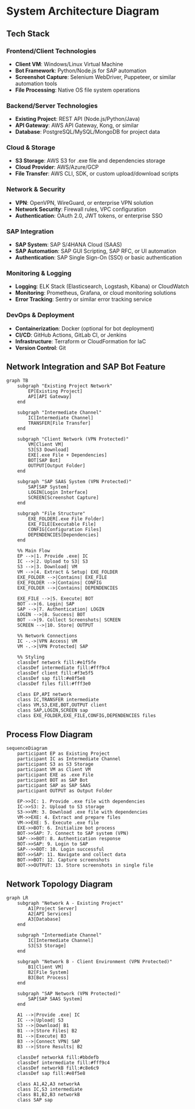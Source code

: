 # System Architecture Diagram

## Tech Stack

### Frontend/Client Technologies
- **Client VM**: Windows/Linux Virtual Machine
- **Bot Framework**: Python/Node.js for SAP automation
- **Screenshot Capture**: Selenium WebDriver, Puppeteer, or similar automation tools
- **File Processing**: Native OS file system operations

### Backend/Server Technologies
- **Existing Project**: REST API (Node.js/Python/Java)
- **API Gateway**: AWS API Gateway, Kong, or similar
- **Database**: PostgreSQL/MySQL/MongoDB for project data

### Cloud & Storage
- **S3 Storage**: AWS S3 for .exe file and dependencies storage
- **Cloud Provider**: AWS/Azure/GCP
- **File Transfer**: AWS CLI, SDK, or custom upload/download scripts

### Network & Security
- **VPN**: OpenVPN, WireGuard, or enterprise VPN solution
- **Network Security**: Firewall rules, VPC configuration
- **Authentication**: OAuth 2.0, JWT tokens, or enterprise SSO

### SAP Integration
- **SAP System**: SAP S/4HANA Cloud (SAAS)
- **SAP Automation**: SAP GUI Scripting, SAP RFC, or UI automation
- **Authentication**: SAP Single Sign-On (SSO) or basic authentication

### Monitoring & Logging
- **Logging**: ELK Stack (Elasticsearch, Logstash, Kibana) or CloudWatch
- **Monitoring**: Prometheus, Grafana, or cloud monitoring solutions
- **Error Tracking**: Sentry or similar error tracking service

### DevOps & Deployment
- **Containerization**: Docker (optional for bot deployment)
- **CI/CD**: GitHub Actions, GitLab CI, or Jenkins
- **Infrastructure**: Terraform or CloudFormation for IaC
- **Version Control**: Git

## Network Integration and SAP Bot Feature

```mermaid
graph TB
    subgraph "Existing Project Network"
        EP[Existing Project]
        API[API Gateway]
    end
    
    subgraph "Intermediate Channel"
        IC[Intermediate Channel]
        TRANSFER[File Transfer]
    end
    
    subgraph "Client Network (VPN Protected)"
        VM[Client VM]
        S3[S3 Download]
        EXE[.exe File + Dependencies]
        BOT[SAP Bot]
        OUTPUT[Output Folder]
    end
    
    subgraph "SAP SAAS System (VPN Protected)"
        SAP[SAP System]
        LOGIN[Login Interface]
        SCREEN[Screenshot Capture]
    end
    
    subgraph "File Structure"
        EXE_FOLDER[.exe File Folder]
        EXE_FILE[Executable File]
        CONFIG[Configuration Files]
        DEPENDENCIES[Dependencies]
    end
    
    %% Main Flow
    EP -->|1. Provide .exe| IC
    IC -->|2. Upload to S3| S3
    S3 -->|3. Download| VM
    VM -->|4. Extract & Setup| EXE_FOLDER
    EXE_FOLDER -->|Contains| EXE_FILE
    EXE_FOLDER -->|Contains| CONFIG
    EXE_FOLDER -->|Contains| DEPENDENCIES
    
    EXE_FILE -->|5. Execute| BOT
    BOT -->|6. Login| SAP
    SAP -->|7. Authentication| LOGIN
    LOGIN -->|8. Success| BOT
    BOT -->|9. Collect Screenshots| SCREEN
    SCREEN -->|10. Store| OUTPUT
    
    %% Network Connections
    IC -.->|VPN Access| VM
    VM -.->|VPN Protected| SAP
    
    %% Styling
    classDef network fill:#e1f5fe
    classDef intermediate fill:#fff9c4
    classDef client fill:#f3e5f5
    classDef sap fill:#e8f5e8
    classDef files fill:#fff3e0
    
    class EP,API network
    class IC,TRANSFER intermediate
    class VM,S3,EXE,BOT,OUTPUT client
    class SAP,LOGIN,SCREEN sap
    class EXE_FOLDER,EXE_FILE,CONFIG,DEPENDENCIES files
```

## Process Flow Diagram

```mermaid
sequenceDiagram
    participant EP as Existing Project
    participant IC as Intermediate Channel
    participant S3 as S3 Storage
    participant VM as Client VM
    participant EXE as .exe File
    participant BOT as SAP Bot
    participant SAP as SAP SAAS
    participant OUTPUT as Output Folder
    
    EP->>IC: 1. Provide .exe file with dependencies
    IC->>S3: 2. Upload to S3 storage
    S3->>VM: 3. Download .exe file with dependencies
    VM->>EXE: 4. Extract and prepare files
    VM->>EXE: 5. Execute .exe file
    EXE->>BOT: 6. Initialize bot process
    BOT->>SAP: 7. Connect to SAP system (VPN)
    SAP-->>BOT: 8. Authentication response
    BOT->>SAP: 9. Login to SAP
    SAP-->>BOT: 10. Login successful
    BOT->>SAP: 11. Navigate and collect data
    BOT->>BOT: 12. Capture screenshots
    BOT->>OUTPUT: 13. Store screenshots in single file
```

## Network Topology Diagram

```mermaid
graph LR
    subgraph "Network A - Existing Project"
        A1[Project Server]
        A2[API Services]
        A3[Database]
    end
    
    subgraph "Intermediate Channel"
        IC[Intermediate Channel]
        S3[S3 Storage]
    end
    
    subgraph "Network B - Client Environment (VPN Protected)"
        B1[Client VM]
        B2[File System]
        B3[Bot Process]
    end
    
    subgraph "SAP Network (VPN Protected)"
        SAP[SAP SAAS System]
    end
    
    A1 -->|Provide .exe| IC
    IC -->|Upload| S3
    S3 -->|Download| B1
    B1 -->|Store Files| B2
    B1 -->|Execute| B3
    B3 -->|Connect VPN| SAP
    B3 -->|Store Results| B2
    
    classDef networkA fill:#bbdefb
    classDef intermediate fill:#fff9c4
    classDef networkB fill:#c8e6c9
    classDef sap fill:#e8f5e8
    
    class A1,A2,A3 networkA
    class IC,S3 intermediate
    class B1,B2,B3 networkB
    class SAP sap
```

